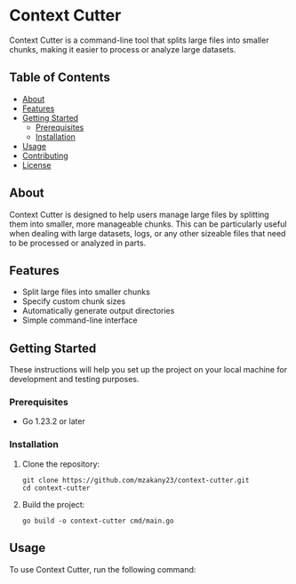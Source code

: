 # Context Cutter

Context Cutter is a command-line tool that splits large files into smaller chunks, making it easier to process or analyze large datasets.

## Table of Contents
- [About](#about)
- [Features](#features)
- [Getting Started](#getting-started)
  - [Prerequisites](#prerequisites)
  - [Installation](#installation)
- [Usage](#usage)
- [Contributing](#contributing)
- [License](#license)

## About

Context Cutter is designed to help users manage large files by splitting them into smaller, more manageable chunks. This can be particularly useful when dealing with large datasets, logs, or any other sizeable files that need to be processed or analyzed in parts.

## Features

- Split large files into smaller chunks
- Specify custom chunk sizes
- Automatically generate output directories
- Simple command-line interface

## Getting Started

These instructions will help you set up the project on your local machine for development and testing purposes.

### Prerequisites

- Go 1.23.2 or later

### Installation

1. Clone the repository:
   ```
   git clone https://github.com/mzakany23/context-cutter.git
   cd context-cutter
   ```

2. Build the project:
   ```
   go build -o context-cutter cmd/main.go
   ```

## Usage

To use Context Cutter, run the following command:
